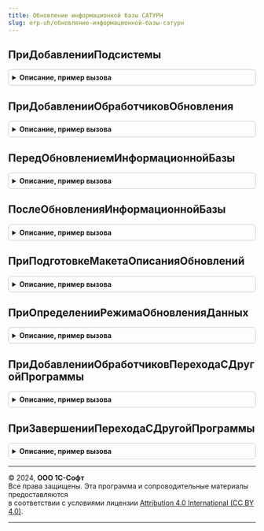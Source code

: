 ```yaml
---
title: Обновление информационной базы САТУРН
slug: erp-uh/обновление-информационной-базы-сатурн
---
```



## ПриДобавленииПодсистемы
<details style="margin: 1em 0; padding: 0.5em; border: 1px solid #ccc; border-radius: 6px;">

<summary style="font-weight: bold; cursor: pointer;">Описание, пример вызова</summary>

```bsl

////////////////////////////////////////////////////////////////////////////////
// Получение сведений о библиотеке (или конфигурации).

// См. процедуру ОбновлениеИнформационнойБазыБСП.ПриДобавленииПодсистемы
Процедура ПриДобавленииПодсистемы(Описание) Экспорт
```

Пример вызова
```bsl
ОбновлениеИнформационнойБазыСАТУРН.ПриДобавленииПодсистемы(Описание) 
```
</details>

## ПриДобавленииОбработчиковОбновления
<details style="margin: 1em 0; padding: 0.5em; border: 1px solid #ccc; border-radius: 6px;">

<summary style="font-weight: bold; cursor: pointer;">Описание, пример вызова</summary>

```bsl

// См. процедуру ОбновлениеИнформационнойБазыБСП.ПриДобавленииОбработчиковОбновления.
Процедура ПриДобавленииОбработчиковОбновления(Обработчики) Экспорт
```

Пример вызова
```bsl
ОбновлениеИнформационнойБазыСАТУРН.ПриДобавленииОбработчиковОбновления(Обработчики) 
```
</details>

## ПередОбновлениемИнформационнойБазы
<details style="margin: 1em 0; padding: 0.5em; border: 1px solid #ccc; border-radius: 6px;">

<summary style="font-weight: bold; cursor: pointer;">Описание, пример вызова</summary>

```bsl

// См. процедуру ОбновлениеИнформационнойБазыБСП.ПередОбновлениемИнформационнойБазы
Процедура ПередОбновлениемИнформационнойБазы() Экспорт
```

Пример вызова
```bsl
ОбновлениеИнформационнойБазыСАТУРН.ПередОбновлениемИнформационнойБазы() 
```
</details>

## ПослеОбновленияИнформационнойБазы
<details style="margin: 1em 0; padding: 0.5em; border: 1px solid #ccc; border-radius: 6px;">

<summary style="font-weight: bold; cursor: pointer;">Описание, пример вызова</summary>

```bsl

// См. процедуру ОбновлениеИнформационнойБазыБСП.ПослеОбновленияИнформационнойБазы
Процедура ПослеОбновленияИнформационнойБазы(Знач ПредыдущаяВерсия, Знач ТекущаяВерсия, Экспорт
```

Пример вызова
```bsl
ОбновлениеИнформационнойБазыСАТУРН.ПослеОбновленияИнформационнойБазы(ПредыдущаяВерсия, ТекущаяВерсия, );
```
</details>

## ПриПодготовкеМакетаОписанияОбновлений
<details style="margin: 1em 0; padding: 0.5em; border: 1px solid #ccc; border-radius: 6px;">

<summary style="font-weight: bold; cursor: pointer;">Описание, пример вызова</summary>

```bsl

// См. процедуру ОбновлениеИнформационнойБазыБСП.ПриПодготовкеМакетаОписанияОбновлений.
Процедура ПриПодготовкеМакетаОписанияОбновлений(Знач Макет) Экспорт
```

Пример вызова
```bsl
ОбновлениеИнформационнойБазыСАТУРН.ПриПодготовкеМакетаОписанияОбновлений(Макет) 
```
</details>

## ПриОпределенииРежимаОбновленияДанных
<details style="margin: 1em 0; padding: 0.5em; border: 1px solid #ccc; border-radius: 6px;">

<summary style="font-weight: bold; cursor: pointer;">Описание, пример вызова</summary>

```bsl

// Позволяет переопределить режим обновления данных информационной базы.
// Для использования в редких (нештатных) случаях перехода, не предусмотренных в
// стандартной процедуре определения режима обновления.
//
// Параметры:
//   РежимОбновленияДанных - Строка - в обработчике можно присвоить одно из значений:
//              "НачальноеЗаполнение"     - если это первый запуск пустой базы (области данных);
//              "ОбновлениеВерсии"        - если выполняется первый запуск после обновление конфигурации базы данных;
//              "ПереходСДругойПрограммы" - если выполняется первый запуск после обновление конфигурации базы данных,
//                                          в которой изменилось имя основной конфигурации.
//
//   СтандартнаяОбработка  - Булево - если присвоить Ложь, то стандартная процедура
//                                    определения режима обновления не выполняется,
//                                    а используется значение РежимОбновленияДанных.
//
Процедура ПриОпределенииРежимаОбновленияДанных(РежимОбновленияДанных, СтандартнаяОбработка) Экспорт
```

Пример вызова
```bsl
ОбновлениеИнформационнойБазыСАТУРН.ПриОпределенииРежимаОбновленияДанных(РежимОбновленияДанных, СтандартнаяОбработка) 
```
</details>

## ПриДобавленииОбработчиковПереходаСДругойПрограммы
<details style="margin: 1em 0; padding: 0.5em; border: 1px solid #ccc; border-radius: 6px;">

<summary style="font-weight: bold; cursor: pointer;">Описание, пример вызова</summary>

```bsl

// Добавляет в список процедуры-обработчики перехода с другой программы (с другим именем конфигурации).
// Например, для перехода между разными, но родственными конфигурациями: базовая -> проф -> корп.
// Вызывается перед началом обновления данных ИБ.
//
// Параметры:
//  Обработчики - ТаблицаЗначений - с колонками:
//    * ПредыдущееИмяКонфигурации - Строка - имя конфигурации, с которой выполняется переход;
//                                           или "*", если нужно выполнять при переходе с любой конфигурации.
//    * Процедура                 - Строка - полное имя процедуры-обработчика перехода с программы ПредыдущееИмяКонфигурации.
//                                  Например, "ОбновлениеИнформационнойБазыУПП.ЗаполнитьУчетнуюПолитику"
//                                  Обязательно должна быть экспортной.
//
// Пример добавления процедуры-обработчика в список:
//  Обработчик = Обработчики.Добавить();
//  Обработчик.ПредыдущееИмяКонфигурации  = "УправлениеТорговлей";
//  Обработчик.Процедура                  = "ОбновлениеИнформационнойБазыУПП.ЗаполнитьУчетнуюПолитику";
//
Процедура ПриДобавленииОбработчиковПереходаСДругойПрограммы(Обработчики) Экспорт
```

Пример вызова
```bsl
ОбновлениеИнформационнойБазыСАТУРН.ПриДобавленииОбработчиковПереходаСДругойПрограммы(Обработчики) 
```
</details>

## ПриЗавершенииПереходаСДругойПрограммы
<details style="margin: 1em 0; padding: 0.5em; border: 1px solid #ccc; border-radius: 6px;">

<summary style="font-weight: bold; cursor: pointer;">Описание, пример вызова</summary>

```bsl

// Вызывается после выполнения всех процедур-обработчиков перехода с другой программы (с другим именем конфигурации),
// и до начала выполнения обновления данных ИБ.
//
// Параметры:
//  ПредыдущееИмяКонфигурации    - Строка - имя конфигурации до перехода.
//  ПредыдущаяВерсияКонфигурации - Строка - имя предыдущей конфигурации (до перехода).
//  Параметры                    - Структура -
//    * ВыполнитьОбновлениеСВерсии   - Булево - по умолчанию Истина. Если установить Ложь,
//        то будут выполнена только обязательные обработчики обновления (с версией "*").
//    * ВерсияКонфигурации           - Строка - номер версии после перехода.
//        По умолчанию, равен значению версии конфигурации в свойствах метаданных.
//        Для того чтобы выполнить, например, все обработчики обновления с версии ПредыдущаяВерсияКонфигурации,
//        следует установить значение параметра в ПредыдущаяВерсияКонфигурации.
//        Для того чтобы выполнить вообще все обработчики обновления, установить значение "0.0.0.1".
//    * ОчиститьСведенияОПредыдущейКонфигурации - Булево - по умолчанию Истина.
//        Для случаев когда предыдущая конфигурация совпадает по имени с подсистемой текущей конфигурации, следует
//        указать Ложь.
//
Процедура ПриЗавершенииПереходаСДругойПрограммы(Знач ПредыдущееИмяКонфигурации, Знач ПредыдущаяВерсияКонфигурации, Параметры) Экспорт
```

Пример вызова
```bsl
ОбновлениеИнформационнойБазыСАТУРН.ПриЗавершенииПереходаСДругойПрограммы(ПредыдущееИмяКонфигурации, ПредыдущаяВерсияКонфигурации, Параметры) 
```
</details>

---

© 2024, **ООО 1С-Софт**  
Все права защищены. Эта программа и сопроводительные материалы предоставляются  
в соответствии с условиями лицензии [Attribution 4.0 International (CC BY 4.0)](https://creativecommons.org/licenses/by/4.0/legalcode).

---
